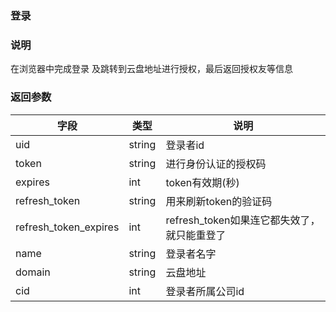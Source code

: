 ### 登录

### 说明
在浏览器中完成登录 及跳转到云盘地址进行授权，最后返回授权友等信息

### 返回参数
|字段  |类型  |说明  |
|--------|--------|-------- |
|uid     | string |登录者id |
|token   | string | 进行身份认证的授权码 |
|expires | int | token有效期(秒)  |
|refresh_token|string|用来刷新token的验证码|
|refresh_token_expires|int|refresh_token如果连它都失效了，就只能重登了|
|name    | string |登录者名字 |
|domain  | string|云盘地址|
|cid     | int   |登录者所属公司id |
